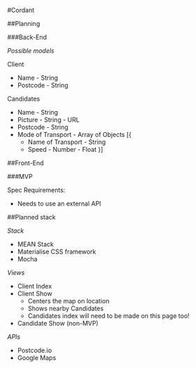 #Cordant 

##Planning

###Back-End

*_Possible models_*

Client

* Name - String
* Postcode - String

Candidates

* Name 	 - String
* Picture  - String - URL
* Postcode - String 
* Mode of Transport - Array of Objects 
	[{
	* Name of Transport - String   
	* Speed - Number - Float
	}]

##Front-End 

###MVP

Spec Requirements:

* Needs to use an external API


##Planned stack

*Stack*

* MEAN Stack
* Materialise CSS framework
* Mocha

*Views*

* Client Index 
* Client Show
	* Centers the map on location 
	* Shows nearby Candidates
	* Candidates index will need to be made on this page too!
* Candidate Show (non-MVP)

 
*APIs*

* Postcode.io 
* Google Maps